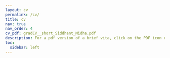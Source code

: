 ```yaml
---
layout: cv
permalink: /cv/
title: cv
nav: true
nav_order: 4
cv_pdf: gradCV__short_Siddhant_Midha.pdf
description: For a pdf version of a brief vita, click on the PDF icon on the top-right.
toc:
  sidebar: left
---
```

